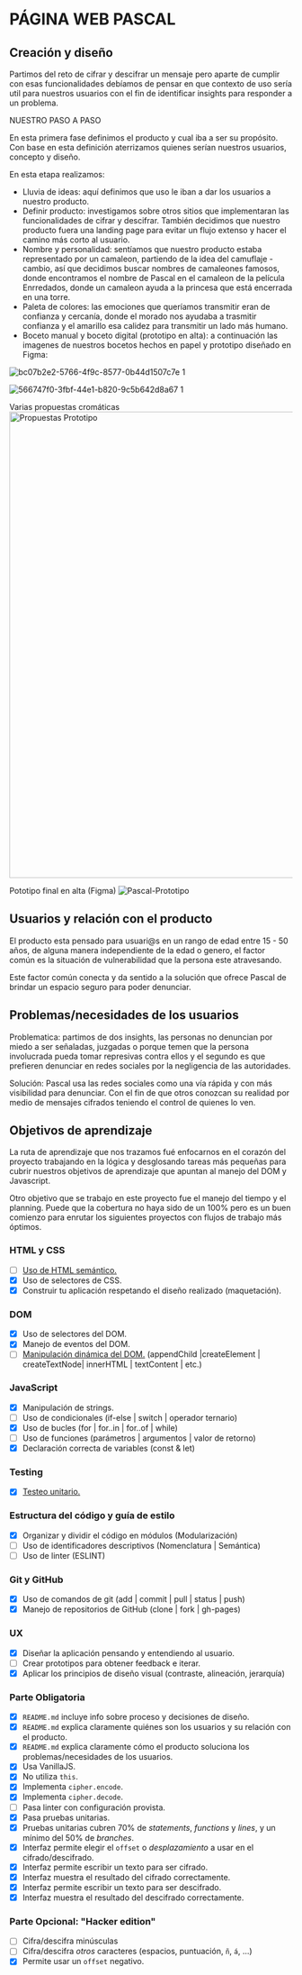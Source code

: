 # PÁGINA WEB PASCAL

## Creación y diseño

Partimos del reto de cifrar y descifrar un mensaje pero aparte de cumplir con esas funcionalidades debíamos de pensar en que contexto de uso sería util para nuestros usuarios con el fin de identificar insights para responder a un problema.


NUESTRO PASO A PASO

En esta primera fase definimos el producto y cual iba a ser su propósito. Con base en esta definición aterrizamos quienes serían nuestros usuarios, concepto y diseño.

En esta etapa realizamos:

* Lluvia de ideas: aquí definimos que uso le iban a dar los usuarios a nuestro producto.
* Definir producto: investigamos sobre otros sitios que implementaran las funcionalidades de cifrar y descifrar. También decidimos que nuestro producto fuera una landing page para evitar un flujo extenso y hacer el camino más corto al usuario.
* Nombre y personalidad: sentíamos que nuestro producto estaba representado por un camaleon, partiendo de la idea del camuflaje - cambio, así que decidimos buscar nombres de camaleones famosos, donde encontramos el nombre de Pascal en el camaleon de la película Enrredados, donde un camaleon ayuda a la princesa que está encerrada en una torre.
* Paleta de colores: las emociones que queríamos transmitir eran de confianza y cercanía, donde el morado nos ayudaba a trasmitir confianza y el amarillo esa calidez para transmitir un lado más humano.
* Boceto manual y boceto digital (prototipo en alta): a continuación las imagenes de nuestros bocetos hechos en papel y prototipo diseñado en Figma:


![bc07b2e2-5766-4f9c-8577-0b44d1507c7e 1](https://user-images.githubusercontent.com/76055544/110140360-02cb8b80-7da2-11eb-9ba5-38f3aed9ef56.jpg)


![566747f0-3fbf-44e1-b820-9c5b642d8a67 1](https://user-images.githubusercontent.com/76055544/110139508-1aeedb00-7da1-11eb-9b3f-48602f665fde.png)


Varias propuestas cromáticas
<img width="828" alt="Propuestas Prototipo" src="https://user-images.githubusercontent.com/76055544/110140575-3a3a3800-7da2-11eb-85ae-485dd89a96da.png">


Pototipo final en alta (Figma)
![Pascal-Prototipo](https://user-images.githubusercontent.com/76055544/110140916-9b620b80-7da2-11eb-8a55-50170cc36f0f.jpg)



## Usuarios y relación con el producto

El producto esta pensado para usuari@s en un rango de edad entre 15 - 50 años, de alguna manera independiente de la edad o genero, el factor común es la situación de vulnerabilidad que la persona este atravesando.

Este factor común conecta y da sentido a la solución que ofrece Pascal de brindar un espacio seguro para poder denunciar.



## Problemas/necesidades de los usuarios

Problematica: partimos de dos insights, las personas no denuncian por miedo a ser señaladas, juzgadas o porque temen que la persona involucrada pueda tomar represivas contra ellos y el segundo es que prefieren denunciar en redes sociales por la negligencia de las autoridades.

Solución: Pascal usa las redes sociales como una vía rápida y con más visibilidad para denunciar. Con el fin de que otros conozcan su realidad por medio de mensajes cifrados teniendo el control de quienes lo ven.



## Objetivos de aprendizaje

La ruta de aprendizaje que nos trazamos fué enfocarnos en el corazón del proyecto trabajando en la lógica y desglosando tareas más pequeñas para cubrir nuestros objetivos de aprendizaje que apuntan al manejo del DOM y Javascript.

Otro objetivo que se trabajo en este proyecto fue el manejo del tiempo y el planning. Puede que la cobertura no haya sido de un 100% pero es un buen comienzo para enrutar los siguientes proyectos con flujos de trabajo más óptimos.


### HTML y CSS

* [ ] [Uso de HTML semántico.](https://developer.mozilla.org/en-US/docs/Glossary/Semantics#Semantics_in_HTML)
* [X] Uso de selectores de CSS.
* [X] Construir tu aplicación respetando el diseño realizado (maquetación).

### DOM

* [X] Uso de selectores del DOM.
* [X] Manejo de eventos del DOM.
* [ ] [Manipulación dinámica del DOM.](https://developer.mozilla.org/es/docs/Referencia_DOM_de_Gecko/Introducci%C3%B3n)
(appendChild |createElement | createTextNode| innerHTML | textContent | etc.)

### JavaScript

* [X] Manipulación de strings.
* [ ] Uso de condicionales (if-else | switch | operador ternario)
* [X] Uso de bucles (for | for..in | for..of | while)
* [ ] Uso de funciones (parámetros | argumentos | valor de retorno)
* [X] Declaración correcta de variables (const & let)

### Testing

* [X] [Testeo unitario.](https://jestjs.io/docs/es-ES/getting-started)

### Estructura del código y guía de estilo

* [X] Organizar y dividir el código en módulos (Modularización)
* [ ] Uso de identificadores descriptivos (Nomenclatura | Semántica)
* [ ] Uso de linter (ESLINT)

### Git y GitHub

* [X] Uso de comandos de git (add | commit | pull | status | push)
* [X] Manejo de repositorios de GitHub (clone | fork | gh-pages)

### UX

* [X] Diseñar la aplicación pensando y entendiendo al usuario.
* [ ] Crear prototipos para obtener feedback e iterar.
* [X] Aplicar los principios de diseño visual (contraste, alineación, jerarquía)

### Parte Obligatoria

* [X] `README.md` incluye info sobre proceso y decisiones de diseño.
* [X] `README.md` explica claramente quiénes son los usuarios y su relación con
  el producto.
* [X] `README.md` explica claramente cómo el producto soluciona los
  problemas/necesidades de los usuarios.
* [X] Usa VanillaJS.
* [X] No utiliza `this`.
* [X] Implementa `cipher.encode`.
* [X] Implementa `cipher.decode`.
* [ ] Pasa linter con configuración provista.
* [X] Pasa pruebas unitarias.
* [X] Pruebas unitarias cubren 70% de _statements_, _functions_ y _lines_, y un
  mínimo del 50% de _branches_.
* [X] Interfaz permite elegir el `offset` o _desplazamiento_ a usar en el
  cifrado/descifrado.
* [X] Interfaz permite escribir un texto para ser cifrado.
* [X] Interfaz muestra el resultado del cifrado correctamente.
* [X] Interfaz permite escribir un texto para ser descifrado.
* [X] Interfaz muestra el resultado del descifrado correctamente.

### Parte Opcional: "Hacker edition"

* [ ] Cifra/descifra minúsculas
* [ ] Cifra/descifra _otros_ caracteres (espacios, puntuación, `ñ`, `á`, ...)
* [X] Permite usar un `offset` negativo.
